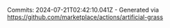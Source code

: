 Commits: 2024-07-21T02:42:10.041Z - Generated via https://github.com/marketplace/actions/artificial-grass
<br>
